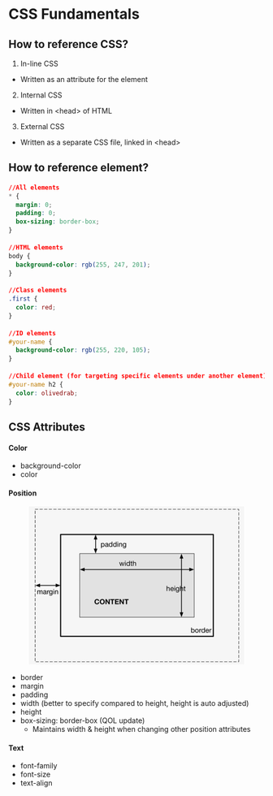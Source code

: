 # CSS Fundamentals

## How to reference CSS?

1. In-line CSS

* Written as an attribute for the element

2. Internal CSS

* Written in \<head> of HTML

3. External CSS

* Written as a separate CSS file, linked in \<head>



## How to reference element?

```css
//All elements
* {
  margin: 0;
  padding: 0;
  box-sizing: border-box;
}

//HTML elements
body {
  background-color: rgb(255, 247, 201);
}

//Class elements
.first {
  color: red;
}

//ID elements
#your-name {
  background-color: rgb(255, 220, 105);
}

//Child element (for targeting specific elements under another element)
#your-name h2 {
  color: olivedrab;
}
```

## CSS Attributes

#### Color

* background-color
* color

#### Position

<figure><img src="../.gitbook/assets/image (1) (1) (1).png" alt=""><figcaption></figcaption></figure>

* border
* margin
* padding
* width (better to specify compared to height, height is auto adjusted)
* height
* box-sizing: border-box (QOL update)
  * Maintains width & height when changing other position attributes

#### Text

* font-family
* font-size
* text-align
